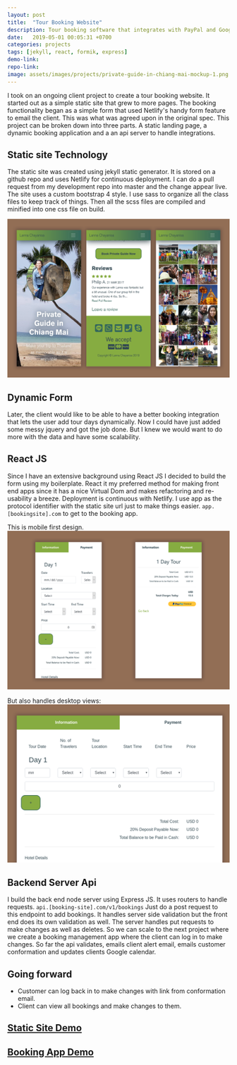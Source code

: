 ```yaml
---
layout: post
title:  "Tour Booking Website"
description: Tour booking software that integrates with PayPal and Google calendar.
date:   2019-05-01 00:05:31 +0700
categories: projects
tags: [jekyll, react, formik, express]
demo-link:
repo-link:
image: assets/images/projects/private-guide-in-chiang-mai-mockup-1.png
---
```


I took on an ongoing client project to create a tour booking website. It started out as a simple static site that grew to more pages. The booking functionality began as a simple form that used Netlify's handy form feature to email the client. This was what was agreed upon in the original spec.
This project can be broken down into three parts.
A static landing page, a dynamic booking application and a an api server to handle integrations.

## Static site Technology
The static site was created using jekyll static generator. It is stored on a github repo and uses Netlify for continuous deployment. I can do a pull request from my development repo into master and the change appear live.
The site uses a custom bootstrap 4 style. I use sass to organize all the class files to keep track of things. Then all the scss files are compiled and minified into one css file on build.

![Static Site](/assets/images/projects/private-guide-in-chiang-mai-mockup-1.png)

## Dynamic Form
Later, the client would like to be able to have a better booking integration that lets the user add tour days dynamically. Now I could have just added some messy jquery and got the job done. But I knew we would want to do more with the data and have some scalability.

## React JS
Since I have an extensive background using React JS I decided to build the form using my boilerplate. React it my preferred method for making front end apps since it has a nice Virtual Dom and makes refactoring and re-usability a breeze. Deployment is continuous with Netlify. I use app as the protocol identifier with the static site url just to make things easier. ```app.[bookingsite].com``` to get to the booking app.

This is mobile first design.
![Static Site](/assets/images/projects/private-guide-in-chiang-mai-mockup-2.png)

But also handles desktop views:
![Static Site](/assets/images/projects/private-guide-in-chiang-mai-mockup-3.png)

## Backend Server Api
I build the back end node server using Express JS. It uses routers to handle requests. ```api.[booking-site].com/v1/bookings```
Just do a post request to this endpoint to add bookings. It handles server side validation but the front end does its own validation as well. The server handles put requests to make changes as well as deletes. So we can scale to the next project where we create a booking management app where the client can log in to make changes.
So far the api validates, emails client alert email, emails customer conformation and updates clients Google calendar.   

## Going forward
  - Customer can log back in to make changes with link from conformation email.
  - Client can view all bookings and make changes to them.


## [Static Site Demo](http://www.privateguidechiangmai.com)
## [Booking App Demo](http://app.privateguidechiangmai.com)
